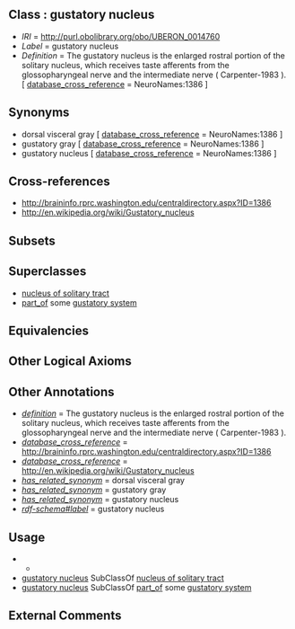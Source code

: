 
## Class : gustatory nucleus

 * *IRI* = http://purl.obolibrary.org/obo/UBERON_0014760
 * *Label* = gustatory nucleus
 * *Definition* = The gustatory nucleus is the enlarged rostral portion of the solitary nucleus, which receives taste afferents from the glossopharyngeal nerve and the intermediate nerve ( Carpenter-1983 ). [ [database_cross_reference](../../ef/oboInOwl#hasDbXref.md) = NeuroNames:1386 ]

## Synonyms

 * dorsal visceral gray [ [database_cross_reference](../../ef/oboInOwl#hasDbXref.md) = NeuroNames:1386 ]
 * gustatory gray [ [database_cross_reference](../../ef/oboInOwl#hasDbXref.md) = NeuroNames:1386 ]
 * gustatory nucleus [ [database_cross_reference](../../ef/oboInOwl#hasDbXref.md) = NeuroNames:1386 ]

## Cross-references

 * http://braininfo.rprc.washington.edu/centraldirectory.aspx?ID=1386
 * http://en.wikipedia.org/wiki/Gustatory_nucleus

## Subsets


## Superclasses

 * [nucleus of solitary tract](../../UBERON/50/UBERON_0009050.md)
 * [part_of](../../BFO/50/BFO_0000050.md) some [gustatory system](../../UBERON/33/UBERON_0001033.md)

## Equivalencies


## Other Logical Axioms


## Other Annotations

 * *[definition](../../IAO/15/IAO_0000115.md)* = The gustatory nucleus is the enlarged rostral portion of the solitary nucleus, which receives taste afferents from the glossopharyngeal nerve and the intermediate nerve ( Carpenter-1983 ).
 * *[database_cross_reference](../../ef/oboInOwl#hasDbXref.md)* = http://braininfo.rprc.washington.edu/centraldirectory.aspx?ID=1386
 * *[database_cross_reference](../../ef/oboInOwl#hasDbXref.md)* = http://en.wikipedia.org/wiki/Gustatory_nucleus
 * *[has_related_synonym](../../ym/oboInOwl#hasRelatedSynonym.md)* = dorsal visceral gray
 * *[has_related_synonym](../../ym/oboInOwl#hasRelatedSynonym.md)* = gustatory gray
 * *[has_related_synonym](../../ym/oboInOwl#hasRelatedSynonym.md)* = gustatory nucleus
 * *[rdf-schema#label](../../el/rdf-schema#label.md)* = gustatory nucleus

## Usage

 * -
 * [gustatory nucleus](../../UBERON/60/UBERON_0014760.md) SubClassOf [nucleus of solitary tract](../../UBERON/50/UBERON_0009050.md)
 * [gustatory nucleus](../../UBERON/60/UBERON_0014760.md) SubClassOf [part_of](../../BFO/50/BFO_0000050.md) some [gustatory system](../../UBERON/33/UBERON_0001033.md)

## External Comments

